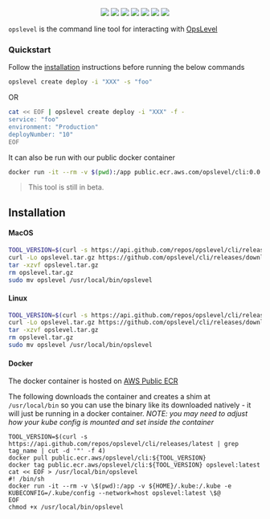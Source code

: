 <p align="center">
    <a href="https://github.com/OpsLevel/cli/blob/main/LICENSE" alt="License">
        <img src="https://img.shields.io/github/license/OpsLevel/cli.svg" /></a>
    <a href="http://golang.org" alt="Made With Go">
        <img src="https://img.shields.io/github/go-mod/go-version/OpsLevel/cli?filename=src%2Fgo.mod" /></a>
    <a href="https://GitHub.com/OpsLevel/cli/releases/" alt="Release">
        <img src="https://img.shields.io/github/v/release/OpsLevel/cli" /></a>  
    <a href="https://GitHub.com/OpsLevel/cli/issues/" alt="Issues">
        <img src="https://img.shields.io/github/issues/OpsLevel/cli.svg" /></a>  
    <a href="https://github.com/OpsLevel/cli/graphs/contributors" alt="Contributors">
        <img src="https://img.shields.io/github/contributors/OpsLevel/cli" /></a>
    <a href="https://github.com/OpsLevel/cli/pulse" alt="Activity">
        <img src="https://img.shields.io/github/commit-activity/m/OpsLevel/cli" /></a>
    <a href="https://dependabot.com/" alt="Dependabot">
        <img src="https://badgen.net/badge/Dependabot/enabled/green?icon=dependabot" /></a>
</p>

`opslevel` is the command line tool for interacting with [OpsLevel](https://www.opslevel.com/)

### Quickstart

Follow the [installation](#installation) instructions before running the below commands

```bash
opslevel create deploy -i "XXX" -s "foo"
```
OR
```bash
cat << EOF | opslevel create deploy -i "XXX" -f -
service: "foo"
environment: "Production"
deployNumber: "10"
EOF
```

It can also be run with our public docker container

```bash
docker run -it --rm -v $(pwd):/app public.ecr.aws.com/opslevel/cli:0.0.1 create deploy -s "foo"
```

<!---
TODO: Add CLI Demo Gif
-->

<blockquote>This tool is still in beta.</blockquote>

## Installation

#### MacOS

```sh
TOOL_VERSION=$(curl -s https://api.github.com/repos/opslevel/cli/releases/latest | grep tag_name | cut -d '"' -f 4)
curl -Lo opslevel.tar.gz https://github.com/opslevel/cli/releases/download/${TOOL_VERSION}/opslevel-darwin-amd64.tar.gz
tar -xzvf opslevel.tar.gz  
rm opslevel.tar.gz
sudo mv opslevel /usr/local/bin/opslevel
```

#### Linux

```sh
TOOL_VERSION=$(curl -s https://api.github.com/repos/opslevel/cli/releases/latest | grep tag_name | cut -d '"' -f 4)
curl -Lo opslevel.tar.gz https://github.com/opslevel/cli/releases/download/${TOOL_VERSION}/opslevel-linux-amd64.tar.gz
tar -xzvf opslevel.tar.gz  
rm opslevel.tar.gz
sudo mv opslevel /usr/local/bin/opslevel
```

#### Docker

The docker container is hosted on [AWS Public ECR](https://gallery.ecr.aws/opslevel/cli)

The following downloads the container and creates a shim at `/usr/local/bin` so you can use the binary like its downloaded natively - it will just be running in a docker container. *NOTE: you may need to adjust how your kube config is mounted and set inside the container*

```
TOOL_VERSION=$(curl -s https://api.github.com/repos/opslevel/cli/releases/latest | grep tag_name | cut -d '"' -f 4)
docker pull public.ecr.aws/opslevel/cli:${TOOL_VERSION}
docker tag public.ecr.aws/opslevel/cli:${TOOL_VERSION} opslevel:latest 
cat << EOF > /usr/local/bin/opslevel
#! /bin/sh
docker run -it --rm -v \$(pwd):/app -v ${HOME}/.kube:/.kube -e KUBECONFIG=/.kube/config --network=host opslevel:latest \$@
EOF
chmod +x /usr/local/bin/opslevel
```